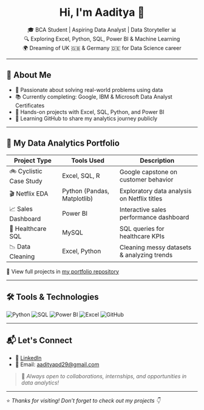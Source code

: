 <h1 align="center">Hi, I'm Aaditya 👋</h1>

<p align="center">
  🎓 BCA Student | Aspiring Data Analyst | Data Storyteller 📊 <br>
  🔍 Exploring Excel, Python, SQL, Power BI & Machine Learning <br>
  🌍 Dreaming of UK 🇬🇧 & Germany 🇩🇪 for Data Science career
</p>

---

## 💼 About Me

- 🧠 Passionate about solving real-world problems using data
- 📚 Currently completing: Google, IBM & Microsoft Data Analyst Certificates
- 🧪 Hands-on projects with Excel, SQL, Python, and Power BI
- 🌱 Learning GitHub to share my analytics journey publicly

---

## 📂 My Data Analytics Portfolio

| Project Type           | Tools Used             | Description |
|------------------------|------------------------|-------------|
| 🚲 Cyclistic Case Study | Excel, SQL, R          | Google capstone on customer behavior |
| 🎬 Netflix EDA          | Python (Pandas, Matplotlib) | Exploratory data analysis on Netflix titles |
| 📈 Sales Dashboard      | Power BI               | Interactive sales performance dashboard |
| 🏥 Healthcare SQL       | MySQL                  | SQL queries for healthcare KPIs |
| 📉 Data Cleaning        | Excel, Python          | Cleaning messy datasets & analyzing trends |

🔗 View full projects in [my portfolio repository](https://github.com/aaditya-data/Data-Analyst-Portfolio)

---

## 🛠️ Tools & Technologies

![Python](https://img.shields.io/badge/-Python-3776AB?style=flat&logo=python&logoColor=white)
![SQL](https://img.shields.io/badge/-SQL-4479A1?style=flat&logo=mysql&logoColor=white)
![Power BI](https://img.shields.io/badge/-PowerBI-F2C811?style=flat&logo=powerbi&logoColor=black)
![Excel](https://img.shields.io/badge/-Excel-217346?style=flat&logo=microsoft-excel&logoColor=white)
![GitHub](https://img.shields.io/badge/-GitHub-181717?style=flat&logo=github&logoColor=white)

---

## 📬 Let's Connect

- 💼 [LinkedIn](https://www.linkedin.com/in/aaditya-prasad-704a54355)
- 📧 Email: aadityapd29@gmail.com

> 🔔 *Always open to collaborations, internships, and opportunities in data analytics!*

---

⭐️ *Thanks for visiting! Don’t forget to check out my projects 👇*


<!--
**aaditya-data/aaditya-data** is a ✨ _special_ ✨ repository because its `README.md` (this file) appears on your GitHub profile.

Here are some ideas to get you started:

- 🔭 I’m currently working on ...
- 🌱 I’m currently learning ...
- 👯 I’m looking to collaborate on ...
- 🤔 I’m looking for help with ...
- 💬 Ask me about ...
- 📫 How to reach me: ...
- 😄 Pronouns: ...
- ⚡ Fun fact: ...
-->
